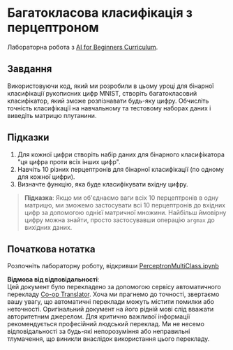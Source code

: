 <!--
CO_OP_TRANSLATOR_METADATA:
{
  "original_hash": "7336583e4630220c835335da640016db",
  "translation_date": "2025-08-26T00:01:27+00:00",
  "source_file": "lessons/3-NeuralNetworks/03-Perceptron/lab/README.md",
  "language_code": "uk"
}
-->
# Багатокласова класифікація з перцептроном

Лабораторна робота з [AI for Beginners Curriculum](https://github.com/microsoft/ai-for-beginners).

## Завдання

Використовуючи код, який ми розробили в цьому уроці для бінарної класифікації рукописних цифр MNIST, створіть багатокласовий класифікатор, який зможе розпізнавати будь-яку цифру. Обчисліть точність класифікації на навчальному та тестовому наборах даних і виведіть матрицю плутанини.

## Підказки

1. Для кожної цифри створіть набір даних для бінарного класифікатора "ця цифра проти всіх інших цифр".
1. Навчіть 10 різних перцептронів для бінарної класифікації (по одному для кожної цифри).
1. Визначте функцію, яка буде класифікувати вхідну цифру.

> **Підказка**: Якщо ми об'єднаємо ваги всіх 10 перцептронів в одну матрицю, ми зможемо застосувати всі 10 перцептронів до вхідних цифр за допомогою однієї матричної множини. Найбільш ймовірну цифру можна знайти, просто застосувавши операцію `argmax` до вихідних даних.

## Початкова нотатка

Розпочніть лабораторну роботу, відкривши [PerceptronMultiClass.ipynb](../../../../../../lessons/3-NeuralNetworks/03-Perceptron/lab/PerceptronMultiClass.ipynb)

**Відмова від відповідальності**:  
Цей документ було перекладено за допомогою сервісу автоматичного перекладу [Co-op Translator](https://github.com/Azure/co-op-translator). Хоча ми прагнемо до точності, звертаємо вашу увагу, що автоматичні переклади можуть містити помилки або неточності. Оригінальний документ на його рідній мові слід вважати авторитетним джерелом. Для критично важливої інформації рекомендується професійний людський переклад. Ми не несемо відповідальності за будь-які непорозуміння або неправильні тлумачення, що виникли внаслідок використання цього перекладу.
